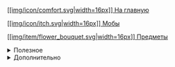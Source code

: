 [[[img/icon/comfort.svg|width=16px]] На главную](https://github.com/SoSeDiK/ASurvival/wiki)

[[[img/icon/itch.svg|width=16px]] Мобы](https://github.com/SoSeDiK-Universe/Wiki/wiki/Список-мобов)

[[[img/item/flower_bouquet.svg|width=16px]] Предметы](https://github.com/SoSeDiK-Universe/Wiki/wiki/Предметы)

<details><summary>Полезное</summary>

- [![](https://camo.githubusercontent.com/2350c6ea7ef609139b54529ad586bd34c85fb1e9/687474703a2f2f692e696d6775722e636f6d2f71646275446c562e706e67) Температура](https://github.com/SoSeDiK-Universe/Wiki/wiki/Температура)
- *[[[img/icon/thirst.svg|width=16px]] Жажда](https://github.com/SoSeDiK-Universe/Wiki/wiki/Жажда)*
- *[[[img/icon/hunger.svg|width=16px]] Система питания](https://github.com/SoSeDiK-Universe/Wiki/wiki/Система-питания)*

</details>

<details><summary>Дополнительно</summary>

- [[[img/icon/fever.svg|width=16px]] Эффекты](https://github.com/SoSeDiK-Universe/Wiki/wiki/Эффекты)
- [[[img/icon/armor.svg|width=16px]] Снаряжение](https://github.com/SoSeDiK-Universe/Wiki/wiki/Снаряжение)
- [[[img/icon/speed.svg|width=16px]] Перемещение по карте](https://github.com/SoSeDiK-Universe/Wiki/wiki/Перемещение-по-карте)
- [[[img/icon/bribe.svg|width=16px]] Приятные мелочи](https://github.com/SoSeDiK-Universe/Wiki/wiki/Приятные-мелочи)

</details>